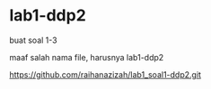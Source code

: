 # lab1-ddp2

buat soal 1-3

maaf salah nama file, harusnya lab1-ddp2

https://github.com/raihanazizah/lab1_soal1-ddp2.git
